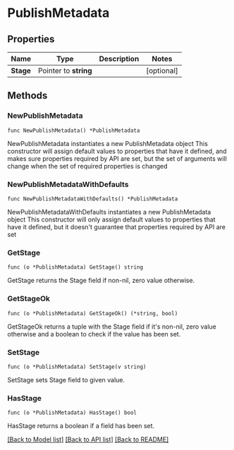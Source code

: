 # PublishMetadata

## Properties

Name | Type | Description | Notes
------------ | ------------- | ------------- | -------------
**Stage** | Pointer to **string** |  | [optional] 

## Methods

### NewPublishMetadata

`func NewPublishMetadata() *PublishMetadata`

NewPublishMetadata instantiates a new PublishMetadata object
This constructor will assign default values to properties that have it defined,
and makes sure properties required by API are set, but the set of arguments
will change when the set of required properties is changed

### NewPublishMetadataWithDefaults

`func NewPublishMetadataWithDefaults() *PublishMetadata`

NewPublishMetadataWithDefaults instantiates a new PublishMetadata object
This constructor will only assign default values to properties that have it defined,
but it doesn't guarantee that properties required by API are set

### GetStage

`func (o *PublishMetadata) GetStage() string`

GetStage returns the Stage field if non-nil, zero value otherwise.

### GetStageOk

`func (o *PublishMetadata) GetStageOk() (*string, bool)`

GetStageOk returns a tuple with the Stage field if it's non-nil, zero value otherwise
and a boolean to check if the value has been set.

### SetStage

`func (o *PublishMetadata) SetStage(v string)`

SetStage sets Stage field to given value.

### HasStage

`func (o *PublishMetadata) HasStage() bool`

HasStage returns a boolean if a field has been set.


[[Back to Model list]](../README.md#documentation-for-models) [[Back to API list]](../README.md#documentation-for-api-endpoints) [[Back to README]](../README.md)


